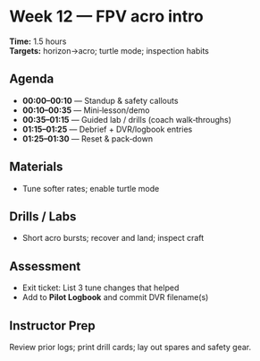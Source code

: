 # Week 12 — FPV acro intro

**Time:** 1.5 hours  
**Targets:** horizon→acro; turtle mode; inspection habits

## Agenda
- **00:00–00:10** — Standup & safety callouts
- **00:10–00:35** — Mini‑lesson/demo
- **00:35–01:15** — Guided lab / drills (coach walk‑throughs)
- **01:15–01:25** — Debrief + DVR/logbook entries
- **01:25–01:30** — Reset & pack‑down

## Materials
- Tune softer rates; enable turtle mode

## Drills / Labs
- Short acro bursts; recover and land; inspect craft

## Assessment
- Exit ticket: List 3 tune changes that helped
- Add to **Pilot Logbook** and commit DVR filename(s)

## Instructor Prep
Review prior logs; print drill cards; lay out spares and safety gear.
